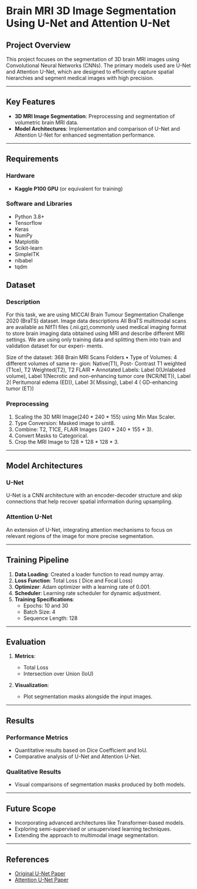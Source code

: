 # Brain MRI 3D Image Segmentation Using U-Net and Attention U-Net

## Project Overview
This project focuses on the segmentation of 3D brain MRI images using Convolutional Neural Networks (CNNs). The primary models used are U-Net and Attention U-Net, which are designed to efficiently capture spatial hierarchies and segment medical images with high precision.

---

## Key Features
- **3D MRI Image Segmentation**: Preprocessing and segmentation of volumetric brain MRI data.
- **Model Architectures**: Implementation and comparison of U-Net and Attention U-Net for enhanced segmentation performance.

---

## Requirements

### Hardware
- **Kaggle P100 GPU** (or equivalent for training)

### Software and Libraries
- Python 3.8+
- Tensorflow
- Keras
- NumPy
- Matplotlib
- Scikit-learn
- SimpleITK
- nibabel
- tqdm

## Dataset
### Description
For this task, we are using MICCAI Brain Tumour
Segmentation Challenge 2020 (BraTS) dataset. Image
data descriptions All BraTS multimodal scans are available as
NIfTI files (.nii.gz),commonly used medical imaging format
to store brain imaging data obtained using MRI and describe
different MRI settings. We are using only training data and
splitting them into train and validation dataset for our experi-
ments.

Size of the dataset: 368 Brain MRI Scans Folders
• Type of Volumes: 4 different volumes of same re-
gion: Native(T1), Post- Contrast T1 weighted (T1ce), T2
Weighted(T2), T2 FLAIR
• Annotated Labels: Label 0(Unlabeled volume), Label
1(Necrotic and non-enhancing tumor core (NCR/NET)),
Label 2( Peritumoral edema (ED)), Label 3( Missing),
Label 4 ( GD-enhancing tumor (ET))

### Preprocessing
1. Scaling the 3D MRI Image(240 * 240 * 155) using Min Max Scaler.
2. Type Conversion: Masked image to uint8.
3. Combine: T2, T1CE, FLAIR Images (240 * 240 * 155 * 3).
4. Convert Masks to Categorical.
5. Crop the MRI Image to 128 * 128 * 128 * 3.

---

## Model Architectures

### U-Net
U-Net is a CNN architecture with an encoder-decoder structure and skip connections that help recover spatial information during upsampling.

### Attention U-Net
An extension of U-Net, integrating attention mechanisms to focus on relevant regions of the image for more precise segmentation.

---

## Training Pipeline
1. **Data Loading**: Created a loader function to read numpy array.
2. **Loss Function**: Total Loss ( Dice and Focal Loss)
3. **Optimizer**: Adam optimizer with a learning rate of 0.001.
4. **Scheduler**: Learning rate scheduler for dynamic adjustment.
5. **Training Specifications**:
   - Epochs: 10 and 30
   - Batch Size: 4
   - Sequence Length: 128

---

## Evaluation
1. **Metrics**:
   - Total Loss
   - Intersection over Union (IoU)

2. **Visualization**:
   - Plot segmentation masks alongside the input images.

---

## Results
### Performance Metrics
- Quantitative results based on Dice Coefficient and IoU.
- Comparative analysis of U-Net and Attention U-Net.

### Qualitative Results
- Visual comparisons of segmentation masks produced by both models.
---

## Future Scope
- Incorporating advanced architectures like Transformer-based models.
- Exploring semi-supervised or unsupervised learning techniques.
- Extending the approach to multimodal image segmentation.

---

## References
- [Original U-Net Paper](https://arxiv.org/abs/1505.04597)
- [Attention U-Net Paper](https://arxiv.org/abs/1804.03999)

